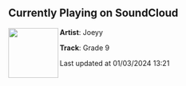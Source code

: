 ## Currently Playing on SoundCloud

[<img align="left" width="100" src="https://i1.sndcdn.com/artworks-zOBDN8gvSxlb-0-t500x500.jpg">](https://soundcloud.com/jxxyy/grade-9?in=jxxyy/sets/just-tired-2-1)

**Artist**: Joeyy 

**Track**: Grade 9

Last updated at 01/03/2024 13:21
